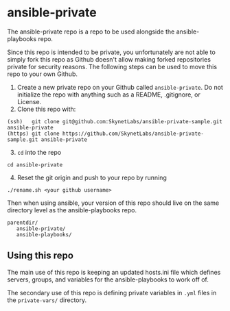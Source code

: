 # ansible-private
The ansible-private repo is a repo to be used alongside the ansible-playbooks repo.

Since this repo is intended to be private, you unfortunately are not able to
simply fork this repo as Github doesn't allow making forked repositories
private for security reasons. The following steps can be used to move this repo to your own Github.

1. Create a new private repo on your Github called `ansible-private`. Do not initialize the repo with anything such as a README, .gitignore, or License.
2. Clone this repo with: 
```
(ssh)   git clone git@github.com:SkynetLabs/ansible-private-sample.git ansible-private
(https) git clone https://github.com/SkynetLabs/ansible-private-sample.git ansible-private
```  
3. `cd` into the repo 
```
cd ansible-private
```
4. Reset the git origin and push to your repo by running 
```
./rename.sh <your github username>
```

Then when using ansible, your version of this repo should live on the same directory level as the ansible-playbooks repo.

```
parentdir/
   ansible-private/
   ansible-playbooks/
```

## Using this repo
The main use of this repo is keeping an updated hosts.ini file which defines servers, groups, and variables for the ansible-playbooks to work off of.

The secondary use of this repo is defining private variables in `.yml` files in the `private-vars/` directory.
